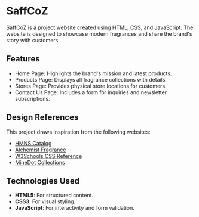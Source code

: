 # SaffCoZ

SaffCoZ is a project website created using HTML, CSS, and JavaScript. The website is designed to showcase modern fragrances and share the brand's story with customers.

## Features

- Home Page: Highlights the brand's mission and latest products.
- Products Page: Displays all fragrance collections with details.
- Stores Page: Provides physical store locations for customers.
- Contact Us Page: Includes a form for inquiries and newsletter subscriptions.

## Design References

This project draws inspiration from the following websites:
- [HMNS Catalog](https://madeforhmns.com/pages/catalog-hmns)  
- [Alchemist Fragrance](https://alchemistfragrance.com/collections/alchemist-home)  
- [W3Schools CSS Reference](https://www.w3schools.com/cssref)  
- [MineDot Collections](https://www.minedot.com/collections)  

## Technologies Used

- **HTML5**: For structured content.
- **CSS3**: For visual styling.
- **JavaScript**: For interactivity and form validation.


